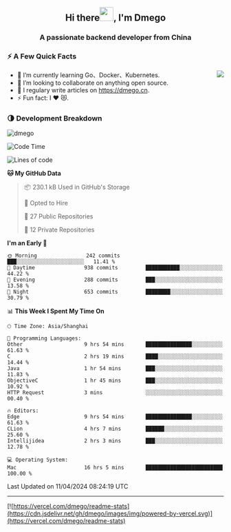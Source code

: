 <h2 align="center">Hi there<img src="https://cdn.jsdelivr.net/gh/dmego/images/img/Hi.gif" height="32" />, I'm Dmego </h2>
<h3 align="center">A passionate backend developer from China</h3>

### ⚡️ A Few Quick Facts

<img align="right" src="https://readme-stats-dmego.vercel.app/api?username=dmego&show_icons=true&icon_color=1573B3&hide_title=true&text_color=718096&bg_color=00000000&hide_border=true"/>

<ul>
    <li> 🌱 I’m currently learning Go、Docker、Kubernetes.</li>
    <li> 👯 I’m looking to collaborate on anything open source.</li>
    <li> 📝 I regulary write articles on <a href="https://dmego.cn">https://dmego.cn</a>.</li>
    <li> ⚡ Fun fact: I ❤️ 😻.</li>
</ul>

### 🌗 Development Breakdown

<img src="https://komarev.com/ghpvc/?username=dmego" alt="dmego" />

<!--START_SECTION:waka-->
![Code Time](http://img.shields.io/badge/Code%20Time-2%2C668%20hrs%207%20mins-blue)

![Lines of code](https://img.shields.io/badge/From%20Hello%20World%20I%27ve%20Written-688.2%20thousand%20lines%20of%20code-blue)

**🐱 My GitHub Data** 

> 📦 230.1 kB Used in GitHub's Storage 
 > 
> 💼 Opted to Hire
 > 
> 📜 27 Public Repositories 
 > 
> 🔑 12 Private Repositories 
 > 
**I'm an Early 🐤** 

```text
🌞 Morning                242 commits         ███░░░░░░░░░░░░░░░░░░░░░░   11.41 % 
🌆 Daytime                938 commits         ███████████░░░░░░░░░░░░░░   44.22 % 
🌃 Evening                288 commits         ███░░░░░░░░░░░░░░░░░░░░░░   13.58 % 
🌙 Night                  653 commits         ████████░░░░░░░░░░░░░░░░░   30.79 % 
```


📊 **This Week I Spent My Time On** 

```text
🕑︎ Time Zone: Asia/Shanghai

💬 Programming Languages: 
Other                    9 hrs 54 mins       ███████████████░░░░░░░░░░   61.63 % 
C                        2 hrs 19 mins       ████░░░░░░░░░░░░░░░░░░░░░   14.44 % 
Java                     1 hr 54 mins        ███░░░░░░░░░░░░░░░░░░░░░░   11.83 % 
ObjectiveC               1 hr 45 mins        ███░░░░░░░░░░░░░░░░░░░░░░   10.92 % 
HTTP Request             3 mins              ░░░░░░░░░░░░░░░░░░░░░░░░░   00.40 % 

🔥 Editors: 
Edge                     9 hrs 54 mins       ███████████████░░░░░░░░░░   61.63 % 
CLion                    4 hrs 7 mins        ██████░░░░░░░░░░░░░░░░░░░   25.60 % 
Intellijidea             2 hrs 3 mins        ███░░░░░░░░░░░░░░░░░░░░░░   12.78 % 

💻 Operating System: 
Mac                      16 hrs 5 mins       █████████████████████████   100.00 % 
```


 Last Updated on 11/04/2024 08:24:19 UTC
<!--END_SECTION:waka-->

---

[![https://vercel.com/dmego/readme-stats](https://cdn.jsdelivr.net/gh/dmego/images/img/powered-by-vercel.svg)](https://vercel.com/dmego/readme-stats)

